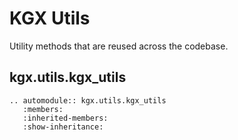 # KGX Utils

Utility methods that are reused across the codebase.


## kgx.utils.kgx_utils

```eval_rst
.. automodule:: kgx.utils.kgx_utils
   :members:
   :inherited-members:
   :show-inheritance:
```
